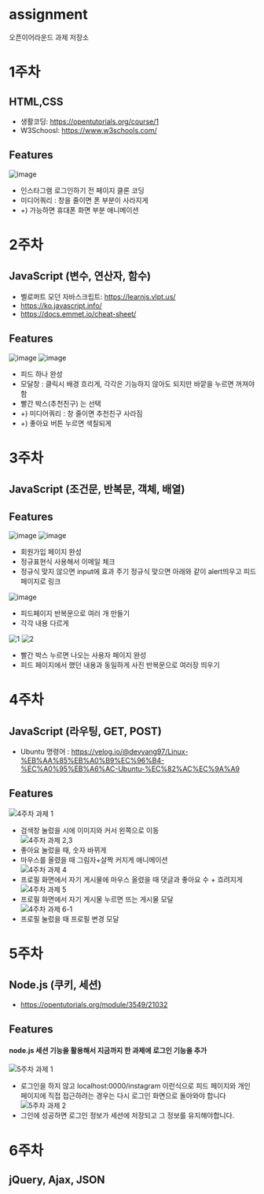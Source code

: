 # assignment
오픈이어라운드 과제 저장소

# 1주차
## HTML,CSS

 - 생활코딩: https://opentutorials.org/course/1  
 - W3Schoosl: https://www.w3schools.com/

## Features
![image](https://user-images.githubusercontent.com/41178045/113546031-3b22eb80-9626-11eb-862d-1d5110665480.png)

- 인스타그램 로그인하기 전 페이지 클론 코딩
- 미디어쿼리 : 창을 줄이면 폰 부분이 사라지게
-  +) 가능하면 휴대폰 화면 부분 애니메이션

# 2주차
## JavaScript (변수, 연산자, 함수)

 - 벨로퍼트 모던 자바스크립트: https://learnjs.vlpt.us/ 
 - https://ko.javascript.info/
 - https://docs.emmet.io/cheat-sheet/

## Features
![image](https://user-images.githubusercontent.com/41178045/113546276-a10f7300-9626-11eb-80d6-3011734e5fe8.png)
![image](https://user-images.githubusercontent.com/41178045/113546293-a8cf1780-9626-11eb-9ee1-57f7eb556f0e.png)

- 피드 하나 완성
- 모달창 : 클릭시 배경 흐리게, 각각은 기능하지 않아도 되지만 바깥을 누르면 꺼져야 함
- 빨간 박스(추천친구) 는 선택
-  +) 미디어쿼리 : 창 줄이면 추천친구 사라짐
-  +) 좋아요 버튼 누르면 색칠되게

# 3주차
## JavaScript (조건문, 반복문, 객체, 배열)

## Features
![image](https://user-images.githubusercontent.com/41178045/116059973-65fbdf00-a6bc-11eb-85b8-1de7fce4a2f7.png)
![image](https://user-images.githubusercontent.com/41178045/116060205-a0657c00-a6bc-11eb-8e7f-a1fce25e0507.png)

- 회원가입 페이지 완성
- 정규표현식 사용해서 이메일 체크
- 정규식 맞지 않으면 input에 효과 주기
  정규식 맞으면 아래와 같이 alert띄우고 피드 페이지로 링크
  
![image](https://user-images.githubusercontent.com/41178045/116060284-b2dfb580-a6bc-11eb-9855-421dae1d5fae.png)
- 피드페이지 반복문으로 여러 개 만들기
- 각각 내용 다르게

![1](https://user-images.githubusercontent.com/41178045/116063473-fd166600-a6bf-11eb-9e20-b47eaff414cc.png)
![2](https://user-images.githubusercontent.com/41178045/116063507-01db1a00-a6c0-11eb-90b3-03f955675d5e.png)
- 빨간 박스 누르면 나오는 사용자 페이지 완성
- 피드 페이지에서 했던 내용과 동일하게 사진 반복문으로 여러장 띄우기

# 4주차
## JavaScript (라우팅, GET, POST)

- Ubuntu 명령어 : https://velog.io/@devyang97/Linux-%EB%AA%85%EB%A0%B9%EC%96%B4-%EC%A0%95%EB%A6%AC-Ubuntu-%EC%82%AC%EC%9A%A9

## Features
![4주차 과제 1](https://user-images.githubusercontent.com/41178045/117768100-db46e280-b26c-11eb-9367-bca3e3c401ec.gif)<br>
- 검색창 눌렀을 시에 이미지와 커서 왼쪽으로 이동<br>
![4주차 과제 2,3](https://user-images.githubusercontent.com/41178045/117768105-dd10a600-b26c-11eb-9098-39468ba6994e.gif)<br>
- 좋아요 눌렀을 때, 숫자 바뀌게 <br>
- 마우스를 올렸을 때 그림자+살짝 커지게 애니메이션<br>
![4주차 과제 4](https://user-images.githubusercontent.com/41178045/117768877-f6662200-b26d-11eb-8d67-036292c917ef.gif)<br>
- 프로필 화면에서 자기 게시물에 마우스 올렸을 때 댓글과 좋아요 수 + 흐려지게<br>
![4주차 과제 5](https://user-images.githubusercontent.com/41178045/117768880-f7974f00-b26d-11eb-955b-a397f5b39059.gif)<br>
- 프로필 화면에서 자기 게시물 누르면 뜨는 게시물 모달 <br>
![4주차 과제 6-1](https://user-images.githubusercontent.com/41178045/117769297-7d1aff00-b26e-11eb-873a-f1b0b566cd87.gif)<br>
- 프로필 눌렀을 때 프로필 변경 모달<br>

# 5주차
## Node.js (쿠키, 세션)

- https://opentutorials.org/module/3549/21032

## Features
#### node.js 세션 기능을 활용해서 지금까지 한 과제에 로그인 기능을 추가
![5주차 과제 1](https://user-images.githubusercontent.com/41178045/117766161-1e538680-b26a-11eb-911c-0237782610e1.gif)
- 로그인을 하지 않고 localhost:0000/instagram 이런식으로 피드 페이지와 개인 페이지에 직접 접근하려는 경우는 다시 로그인 화면으로 돌아와야 합니다
![5주차 과제 2](https://user-images.githubusercontent.com/41178045/117767730-5065e800-b26c-11eb-90fb-5abb69b9691d.gif)
- 그인에 성공하면 로그인 정보가 세션에 저장되고 그 정보를 유지해야합니다.


# 6주차
## jQuery, Ajax, JSON
